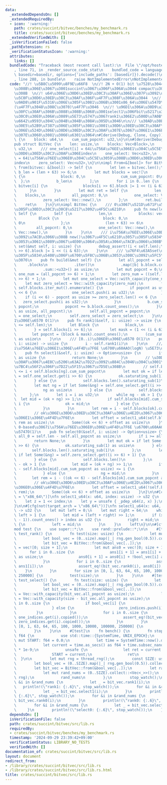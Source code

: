 ```yaml
---
data:
  _extendedDependsOn: []
  _extendedRequiredBy:
  - icon: ':warning:'
    path: crates/succint/bitvec/benches/my_benchmark.rs
    title: crates/succint/bitvec/benches/my_benchmark.rs
  _extendedVerifiedWith: []
  _isVerificationFailed: false
  _pathExtension: rs
  _verificationStatusIcon: ':warning:'
  attributes:
    links: []
  bundledCode: "Traceback (most recent call last):\n  File \"/opt/hostedtoolcache/Python/3.10.15/x64/lib/python3.10/site-packages/onlinejudge_verify/documentation/build.py\"\
    , line 71, in _render_source_code_stat\n    bundled_code = language.bundle(stat.path,\
    \ basedir=basedir, options={'include_paths': [basedir]}).decode()\n  File \"/opt/hostedtoolcache/Python/3.10.15/x64/lib/python3.10/site-packages/onlinejudge_verify/languages/rust.py\"\
    , line 288, in bundle\n    raise NotImplementedError\nNotImplementedError\n"
  code: "//! \u5B8C\u5099\u8F9E\u66F8  \n//! 2N + O(1) bit \u7528\u3044\u3066\u3044\
    \u308B\u306E\u3067\u3001succint\u3067\u306F\u306A\u3044 compact\u3067\u306F\u3042\
    \u308B  \n//! u64\u306E\u30D6\u30ED\u30C3\u30AF\u306E\u307F\u3092\u4F7F\u3044\u3001\
    \u5C0F\u30D6\u30ED\u30C3\u30AF\u306F\u4F7F\u308F\u306A\u3044  \n//! select\u306E\
    \u9AD8\u901F\u5316\u306E\u305F\u3081\u306B\u3001x86_64\u306E\u547D\u4EE4\u3092\
    (\u4F7F\u3048\u308C\u3070)\u4F7F\u3046  \n//! \u96D1\u306A\u30D9\u30F3\u30C1\u30DE\
    \u30FC\u30AF\u306B\u3088\u308B\u3068\u3001select1\u306Fbit\u5217\u304C\u30E9\u30F3\
    \u30C0\u30E0\u306A\u3089\u5E73\u5747\u3067rank1\u306E2\u500D\u7A0B\u5EA6\u306E\
    \u6642\u9593\u304C\u304B\u304B\u308A\u305D\u3046\n\n/// \u30AD\u30E3\u30C3\u30B7\
    \u30E5\u52B9\u7387\u306E\u305F\u3081\u3001\u30D6\u30ED\u30C3\u30AF\u3068\u305D\
    \u306E\u524D\u306E\u30D6\u30ED\u30C3\u30AF\u307E\u3067\u306E1\u306E\u6570\u3092\
    \u307E\u3068\u3081\u3066\u6301\u3064\n#[derive(Debug, Clone, Copy)]\nstruct Block\
    \ {\n    block: u64,\n    cum_sum_popcnt: u32,\n}\n\n#[derive(Debug, Clone)]\n\
    pub struct BitVec {\n    len: usize,\n    blocks: Vec<Block>,\n    all_popcnt:\
    \ u32,\n    /// one_select[i] = 64i\u756A\u76EE\u306E1\u304C\u5C5E\u3059\u308B\
    \u30D6\u30ED\u30C3\u30AF\u306Eindex\n    one_select: Vec<u32>,\n    /// zero_select[i]\
    \ = 64i\u756A\u76EE\u306E0\u304C\u5C5E\u3059\u308B\u30D6\u30ED\u30C3\u30AF\u306E\
    index\n    zero_select: Vec<u32>,\n}\n\nimpl From<&[bool]> for BitVec {\n    fn\
    \ from(bitvec: &[bool]) -> Self {\n        let len = bitvec.len();\n        let\
    \ b_len = (len + 63) >> 6;\n        let mut blocks = vec![\n            Block\
    \ {\n                block: 0,\n                cum_sum_popcnt: 0\n          \
    \  };\n            b_len\n        ];\n        for i in 0..len {\n            if\
    \ bitvec[i] {\n                blocks[i >> 6].block |= 1 << (i & 63);\n      \
    \      }\n        }\n        let mut ret = Self {\n            len,\n        \
    \    blocks,\n            all_popcnt: 0,\n            one_select: Vec::new(),\n\
    \            zero_select: Vec::new(),\n        };\n        ret.build();\n    \
    \    ret\n    }\n}\n\nimpl BitVec {\n    /// 0\u3067\u521D\u671F\u5316\u3055\u308C\
    \u305F\u30D3\u30C3\u30C8\u5217\u3092\u4F5C\u6210\n    pub fn new(len: usize) ->\
    \ Self {\n        Self {\n            len,\n            blocks: vec![\n      \
    \          Block {\n                    block: 0,\n                    cum_sum_popcnt:\
    \ 0\n                };\n                (len + 63) >> 6\n            ],\n   \
    \         all_popcnt: 0,\n            one_select: Vec::new(),\n            zero_select:\
    \ Vec::new(),\n        }\n    }\n\n    /// i\u756A\u76EE\u306E\u30D3\u30C3\u30C8\
    \u3092\u7ACB\u3066\u308B new()\u3067\u4F5C\u6210\u3057\u305F\u5834\u5408\u306F\
    \u3053\u3061\u3089\u3067\u4E00\u3064\u305A\u3064\u7ACB\u3066\u308B\n    pub fn\
    \ set(&mut self, i: usize) {\n        debug_assert!(i < self.len);\n        self.blocks[i\
    \ >> 6].block |= 1 << (i & 63);\n    }\n\n    /// \u76F4\u63A5set\u3092\u7528\u3044\
    \u305F\u5834\u5408\u306F\u6700\u5F8C\u306B\u3053\u308C\u3092\u5FC5\u305A\u547C\
    \u3076\n    pub fn build(&mut self) {\n        let all_popcnt = self\n       \
    \     .blocks\n            .iter()\n            .map(|b| b.block.count_ones())\n\
    \            .sum::<u32>() as usize;\n        let mut popcnt = 0;\n        let\
    \ one_num = (all_popcnt >> 6) + 1;\n        let zero_num = ((self.len - all_popcnt)\
    \ >> 6) + 1;\n        let mut one_select = Vec::with_capacity(one_num);\n    \
    \    let mut zero_select = Vec::with_capacity(zero_num);\n        for (i, b) in\
    \ self.blocks.iter_mut().enumerate() {\n            if popcnt as usize >= one_select.len()\
    \ << 6 {\n                one_select.push(i as u32);\n            }\n        \
    \    if (i << 6) - popcnt as usize >= zero_select.len() << 6 {\n             \
    \   zero_select.push(i as u32);\n            }\n            b.cum_sum_popcnt =\
    \ popcnt;\n            popcnt += b.block.count_ones();\n        }\n        assert_eq!(popcnt\
    \ as usize, all_popcnt);\n        self.all_popcnt = popcnt;\n        self.one_select\
    \ = one_select;\n        self.zero_select = zero_select;\n    }\n\n    /// [0..i)\u306E\
    1\u306E\u6570 O(1)\n    pub fn rank1(&self, i: usize) -> usize {\n        debug_assert!(i\
    \ <= self.len);\n        let Block {\n            block,\n            cum_sum_popcnt,\n\
    \        } = self.blocks[i >> 6];\n        let mask = (1 << (i & 63)) - 1;\n \
    \       let popcnt = (block & mask).count_ones();\n        (cum_sum_popcnt + popcnt)\
    \ as usize\n    }\n\n    /// [0..i)\u306E0\u306E\u6570 O(1)\n    pub fn rank0(&self,\
    \ i: usize) -> usize {\n        i - self.rank1(i)\n    }\n\n    /// 0-based\u3067\
    i\u756A\u76EE\u306E1\u306E\u4F4D\u7F6E \u6700\u60AAO(logN) \u5E73\u5747O(1)\n\
    \    pub fn select1(&self, i: usize) -> Option<usize> {\n        if i >= self.all_popcnt\
    \ as usize {\n            return None;\n        }\n        // \u30D6\u30ED\u30C3\
    \u30AF\u3067\u4E8C\u5206\u63A2\u7D22\u3092\u884C\u3046\u304C\u3001\u305D\u306E\
    \u7BC4\u56F2\u306F\u7D22\u5F15\u3067\u7D5E\u308B\n        // self.blocks[ok].cum_sum_popcnt\
    \ <= i < self.blocks[ng].cum_sum_popcnt\n        let mut ok = if let Some(&ok)\
    \ = self.one_select.get(i >> 6) {\n            ok.saturating_sub(1) as usize\n\
    \        } else {\n            self.blocks.len().saturating_sub(1)\n        };\n\
    \        let mut ng = if let Some(&ng) = self.one_select.get((i >> 6) + 1) {\n\
    \            ng as usize\n        } else {\n            self.blocks.len()\n  \
    \      };\n        let i = i as u32;\n        while ng - ok > 1 {\n          \
    \  let mid = (ok + ng) >> 1;\n            if self.blocks[mid].cum_sum_popcnt <=\
    \ i {\n                ok = mid;\n            } else {\n                ng = mid;\n\
    \            }\n        }\n        let rem = i - self.blocks[ok].cum_sum_popcnt;\n\
    \        // ok\u306E\u30D6\u30ED\u30C3\u30AF\u306E\u4E2D\u3067\u306Erem\u756A\u76EE\
    \u306E1\u306E\u4F4D\u7F6E\n        let offset = select1_u64(self.blocks[ok].block,\
    \ rem as usize);\n        Some((ok << 6) + offset as usize)\n    }\n\n    ///\
    \ 0-based\u3067i\u756A\u76EE\u306E0\u306E\u4F4D\u7F6E \u6700\u60AAO(logN) \u5E73\
    \u5747O(1)\n    pub fn select0(&self, i: usize) -> Option<usize> {\n        let\
    \ all_0 = self.len - self.all_popcnt as usize;\n        if i >= all_0 {\n    \
    \        return None;\n        }\n        let mut ok = if let Some(&ok) = self.zero_select.get(i\
    \ >> 6) {\n            ok.saturating_sub(1) as usize\n        } else {\n     \
    \       self.blocks.len().saturating_sub(1)\n        };\n        let mut ng =\
    \ if let Some(&ng) = self.zero_select.get((i >> 6) + 1) {\n            ng as usize\n\
    \        } else {\n            self.blocks.len()\n        };\n        while ng\
    \ - ok > 1 {\n            let mid = (ok + ng) >> 1;\n            if ((mid << 6)\
    \ - self.blocks[mid].cum_sum_popcnt as usize) <= i {\n                ok = mid;\n\
    \            } else {\n                ng = mid;\n            }\n        }\n \
    \       let rem = i - ((ok << 6) - self.blocks[ok].cum_sum_popcnt as usize);\n\
    \        // ok\u306E\u30D6\u30ED\u30C3\u30AF\u306E\u4E2D\u3067\u306Erem\u756A\u76EE\
    \u306E0\u306E\u4F4D\u7F6E\n        let offset = select1_u64(!self.blocks[ok].block,\
    \ rem);\n        Some((ok << 6) + offset as usize)\n    }\n}\n\n#[cfg(target_arch\
    \ = \"x86_64\")]\nfn select1_u64(x: u64, index: usize) -> u32 {\n    use std::arch::x86_64::_pdep_u64;\n\
    \    let z = 1 << index;\n    let y = unsafe { _pdep_u64(z, x) };\n    y.trailing_zeros()\n\
    }\n\n#[cfg(not(target_arch = \"x86_64\"))]\nfn select1_u64(x: u64, index: usize)\
    \ -> u32 {\n    let mut left = 0;\n    let mut right = 64;\n    while right -\
    \ left > 1 {\n        let mid = (left + right) >> 1;\n        if (x & ((1 << mid)\
    \ - 1)).count_ones() > index as u32 {\n            right = mid;\n        } else\
    \ {\n            left = mid;\n        }\n    }\n    left\n}\n\n#[cfg(test)]\n\
    mod test {\n    use super::*;\n    use rand::prelude::*;\n\n    #[test]\n    fn\
    \ test_rank() {\n        fn test(size: usize) {\n            let mut rng = thread_rng();\n\
    \            let bool_vec = (0..size).map(|_| rng.gen_bool(0.5)).collect::<Vec<_>>();\n\
    \            let bit_vec = BitVec::from(&bool_vec[..]);\n            let mut ans1\
    \ = vec![0; size + 1];\n            let mut ans0 = vec![0; size + 1];\n      \
    \      for i in 0..size {\n                ans1[i + 1] = ans1[i] + bool_vec[i]\
    \ as usize;\n                ans0[i + 1] = ans0[i] + !bool_vec[i] as usize;\n\
    \            }\n            for i in 0..size {\n                assert_eq!(bit_vec.rank1(i),\
    \ ans1[i]);\n                assert_eq!(bit_vec.rank0(i), ans0[i]);\n        \
    \    }\n        }\n        for size in [0, 1, 63, 64, 65, 100, 1000, 10000, 100000,\
    \ 250000] {\n            test(size);\n        }\n    }\n\n    #[test]\n    fn\
    \ test_select() {\n        fn test(size: usize) {\n            let mut rng = thread_rng();\n\
    \            let bool_vec = (0..size).map(|_| rng.gen_bool(0.5)).collect::<Vec<_>>();\n\
    \            let bit_vec = BitVec::from(&bool_vec[..]);\n            let mut one_indices\
    \ = Vec::with_capacity(bit_vec.all_popcnt as usize);\n            let mut zero_indices\
    \ = Vec::with_capacity(size - bit_vec.all_popcnt as usize);\n            for i\
    \ in 0..size {\n                if bool_vec[i] {\n                    one_indices.push(i);\n\
    \                } else {\n                    zero_indices.push(i);\n       \
    \         }\n            }\n            for i in 0..size {\n                assert_eq!(bit_vec.select1(i),\
    \ one_indices.get(i).copied());\n                assert_eq!(bit_vec.select0(i),\
    \ zero_indices.get(i).copied());\n            }\n        }\n        for size in\
    \ [0, 1, 63, 64, 65, 100, 1000, 10000, 100000, 250000] {\n            test(size);\n\
    \        }\n    }\n\n    #[test]\n    fn bench() {\n        fn stop_watch() ->\
    \ f64 {\n            use std::time::{SystemTime, UNIX_EPOCH};\n            static\
    \ mut START: f64 = 0.0;\n            let time = SystemTime::now().duration_since(UNIX_EPOCH).unwrap();\n\
    \            let current = time.as_secs() as f64 + time.subsec_nanos() as f64\
    \ * 1e-9;\n            unsafe {\n                let ret = current - START;\n\
    \                START = current;\n                ret\n            }\n      \
    \  }\n\n        let mut rng = thread_rng();\n        const SIZE: usize = 250000;\n\
    \        let bool_vec = (0..SIZE).map(|_| rng.gen_bool(0.5)).collect::<Vec<_>>();\n\
    \        let bit_vec = BitVec::from(&bool_vec[..]);\n        let rand_nums = {\n\
    \            let mut rand_nums = (0..SIZE).collect::<Vec<_>>();\n            rand_nums.shuffle(&mut\
    \ rng);\n            rand_nums\n        };\n        stop_watch();\n        for\
    \ &i in &rand_nums {\n            let _ = bit_vec.rank1(i);\n        }\n     \
    \   println!(\"rank1: {:.6}\", stop_watch());\n        for &i in &rand_nums {\n\
    \            let _ = bit_vec.select1(i);\n        }\n        println!(\"select1:\
    \ {:.6}\", stop_watch());\n        for &i in &rand_nums {\n            let _ =\
    \ bit_vec.rank0(i);\n        }\n        println!(\"rank0: {:.6}\", stop_watch());\n\
    \        for &i in &rand_nums {\n            let _ = bit_vec.select0(i);\n   \
    \     }\n        println!(\"select0: {:.6}\", stop_watch());\n    }\n}\n"
  dependsOn: []
  isVerificationFile: false
  path: crates/succint/bitvec/src/lib.rs
  requiredBy:
  - crates/succint/bitvec/benches/my_benchmark.rs
  timestamp: '2024-09-29 23:39:42+09:00'
  verificationStatus: LIBRARY_NO_TESTS
  verifiedWith: []
documentation_of: crates/succint/bitvec/src/lib.rs
layout: document
redirect_from:
- /library/crates/succint/bitvec/src/lib.rs
- /library/crates/succint/bitvec/src/lib.rs.html
title: crates/succint/bitvec/src/lib.rs
---
```

